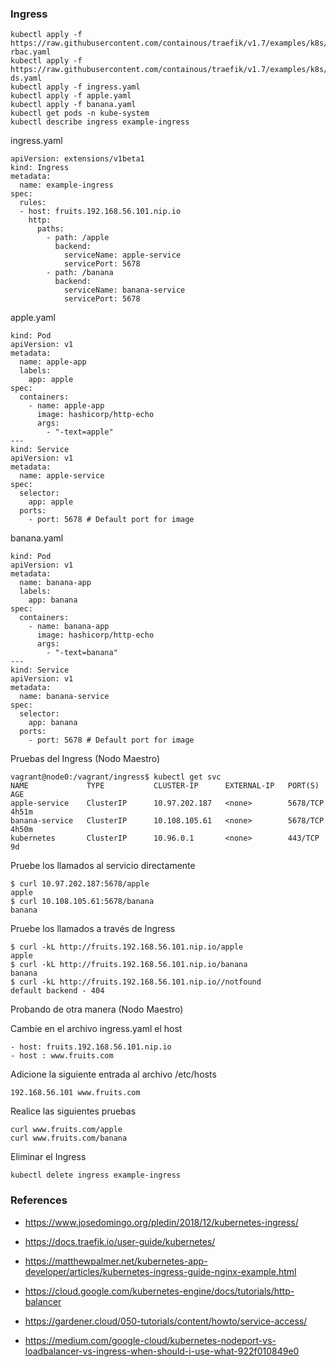 ### Ingress

```
kubectl apply -f https://raw.githubusercontent.com/containous/traefik/v1.7/examples/k8s/traefik-rbac.yaml
kubectl apply -f https://raw.githubusercontent.com/containous/traefik/v1.7/examples/k8s/traefik-ds.yaml
kubectl apply -f ingress.yaml
kubectl apply -f apple.yaml
kubectl apply -f banana.yaml
kubectl get pods -n kube-system
kubectl describe ingress example-ingress
```

ingress.yaml
```
apiVersion: extensions/v1beta1
kind: Ingress
metadata:
  name: example-ingress
spec:
  rules:
  - host: fruits.192.168.56.101.nip.io
    http:
      paths:
        - path: /apple
          backend:
            serviceName: apple-service
            servicePort: 5678
        - path: /banana
          backend:
            serviceName: banana-service
            servicePort: 5678
```

apple.yaml
```
kind: Pod
apiVersion: v1
metadata:
  name: apple-app
  labels:
    app: apple
spec:
  containers:
    - name: apple-app
      image: hashicorp/http-echo
      args:
        - "-text=apple"
---
kind: Service
apiVersion: v1
metadata:
  name: apple-service
spec:
  selector:
    app: apple
  ports:
    - port: 5678 # Default port for image
```

banana.yaml
```
kind: Pod
apiVersion: v1
metadata:
  name: banana-app
  labels:
    app: banana
spec:
  containers:
    - name: banana-app
      image: hashicorp/http-echo
      args:
        - "-text=banana"
---
kind: Service
apiVersion: v1
metadata:
  name: banana-service
spec:
  selector:
    app: banana
  ports:
    - port: 5678 # Default port for image
```

Pruebas del Ingress (Nodo Maestro)
```
vagrant@node0:/vagrant/ingress$ kubectl get svc
NAME             TYPE           CLUSTER-IP      EXTERNAL-IP   PORT(S)          AGE
apple-service    ClusterIP      10.97.202.187   <none>        5678/TCP         4h51m
banana-service   ClusterIP      10.108.105.61   <none>        5678/TCP         4h50m
kubernetes       ClusterIP      10.96.0.1       <none>        443/TCP          9d
```

Pruebe los llamados al servicio directamente
```
$ curl 10.97.202.187:5678/apple
apple
$ curl 10.108.105.61:5678/banana
banana
```

Pruebe los llamados a través de Ingress
```
$ curl -kL http://fruits.192.168.56.101.nip.io/apple
apple
$ curl -kL http://fruits.192.168.56.101.nip.io/banana
banana
$ curl -kL http://fruits.192.168.56.101.nip.io//notfound
default backend - 404
```

Probando de otra manera (Nodo Maestro)

Cambie en el archivo ingress.yaml el host
``` 
- host: fruits.192.168.56.101.nip.io
- host : www.fruits.com
```

Adicione la siguiente entrada al archivo /etc/hosts
```
192.168.56.101 www.fruits.com
```

Realice las siguientes pruebas
```
curl www.fruits.com/apple
curl www.fruits.com/banana
```

Eliminar el Ingress
```
kubectl delete ingress example-ingress
```

### References

* https://www.josedomingo.org/pledin/2018/12/kubernetes-ingress/
* https://docs.traefik.io/user-guide/kubernetes/

* https://matthewpalmer.net/kubernetes-app-developer/articles/kubernetes-ingress-guide-nginx-example.html
* https://cloud.google.com/kubernetes-engine/docs/tutorials/http-balancer
* https://gardener.cloud/050-tutorials/content/howto/service-access/

* https://medium.com/google-cloud/kubernetes-nodeport-vs-loadbalancer-vs-ingress-when-should-i-use-what-922f010849e0
